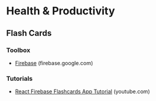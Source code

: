 # Health & Productivity

## Flash Cards

### Toolbox
* [Firebase](https://firebase.google.com/) (firebase.google.com)

### Tutorials
* [React Firebase Flashcards App Tutorial](https://www.youtube.com/watch?v=pKCAtlsn1Eo) (youtube.com)
